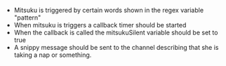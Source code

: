 - Mitsuku is triggered by certain words shown in the regex variable "pattern"
- When mitsuku is triggers a callback timer should be started
- When the callback is called the mitsukuSilent variable should be set to true 
- A snippy message should be sent to the channel describing that she is taking a nap or something.
